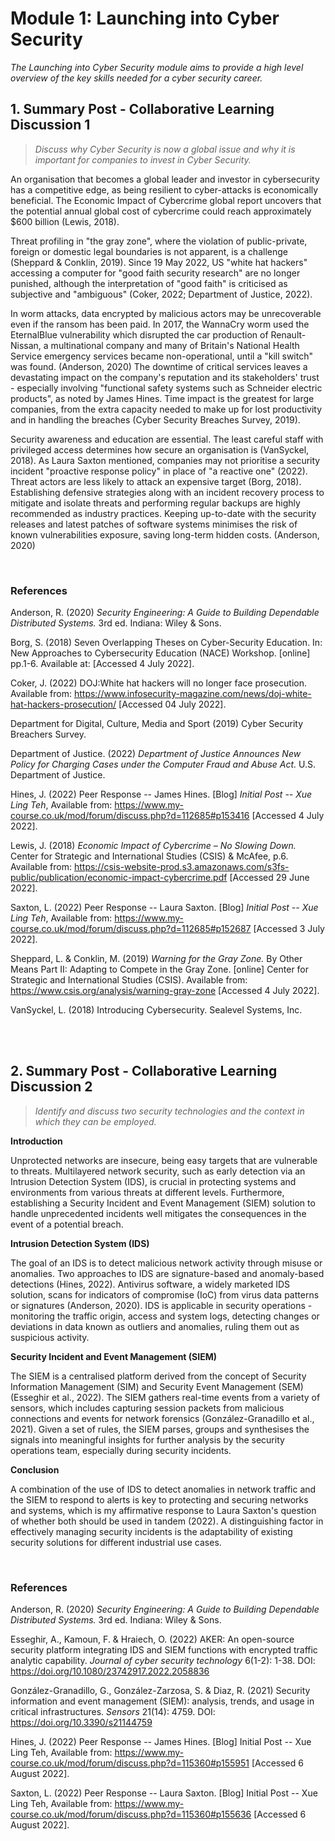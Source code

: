# Module 1: Launching into Cyber Security

*The Launching into Cyber Security module aims to provide a high level overview of the key skills needed for a cyber security career.*

## 1. Summary Post - Collaborative Learning Discussion 1

>*Discuss why Cyber Security is now a global issue and why it is important for companies to invest in Cyber Security.*

An organisation that becomes a global leader and investor in cybersecurity has a competitive edge, as being resilient to cyber-attacks is economically beneficial. The Economic Impact of Cybercrime global report uncovers that the potential annual global cost of cybercrime could reach approximately $600 billion (Lewis, 2018).

Threat profiling in "the gray zone", where the violation of public-private, foreign or domestic legal boundaries is not apparent, is a challenge (Sheppard & Conklin, 2019). Since 19 May 2022, US "white hat hackers" accessing a computer for "good faith security research" are no longer punished, although the interpretation of "good faith" is criticised as subjective and "ambiguous" (Coker, 2022; Department of Justice, 2022).

In worm attacks, data encrypted by malicious actors may be unrecoverable even if the ransom has been paid. In 2017, the WannaCry worm used the EternalBlue vulnerability which disrupted the car production of Renault-Nissan, a multinational company and many of Britain's National Health Service emergency services became non-operational, until a "kill switch" was found. (Anderson, 2020) The downtime of critical services leaves a devastating impact on the company's reputation and its stakeholders' trust - especially involving "functional safety systems such as Schneider electric products", as noted by James Hines. Time impact is the greatest for large companies, from the extra capacity needed to make up for lost productivity and in handling the breaches (Cyber Security Breaches Survey, 2019).

Security awareness and education are essential. The least careful staff with privileged access determines how secure an organisation is (VanSyckel, 2018). As Laura Saxton mentioned, companies may not prioritise a security incident "proactive response policy" in place of "a reactive one" (2022). Threat actors are less likely to attack an expensive target (Borg, 2018). Establishing defensive strategies along with an incident recovery process to mitigate and isolate threats and performing regular backups are highly recommended as industry practices. Keeping up-to-date with the security releases and latest patches of software systems minimises the risk of known vulnerabilities exposure, saving long-term hidden costs. (Anderson, 2020)

<br>

### **References**

Anderson, R. (2020) *Security Engineering: A Guide to Building Dependable Distributed Systems.* 3rd ed. Indiana: Wiley & Sons.

Borg, S. (2018) Seven Overlapping Theses on Cyber-Security Education. In: New Approaches to Cybersecurity Education (NACE) Workshop. [online] pp.1-6. Available at: [Accessed 4 July 2022].

Coker, J. (2022) DOJ:White hat hackers will no longer face prosecution. Available from: https://www.infosecurity-magazine.com/news/doj-white-hat-hackers-prosecution/ [Accessed 04 July 2022].

Department for Digital, Culture, Media and Sport (2019) Cyber Security Breachers Survey.

Department of Justice. (2022) *Department of Justice Announces New Policy for Charging Cases under the Computer Fraud and Abuse Act.* U.S. Department of Justice.

Hines, J. (2022) Peer Response -- James Hines. [Blog] *Initial Post -- Xue Ling Teh*, Available from: https://www.my-course.co.uk/mod/forum/discuss.php?d=112685#p153416 [Accessed 4 July 2022].

Lewis, J. (2018) *Economic Impact of Cybercrime – No Slowing Down.* Center for Strategic and International Studies (CSIS) & McAfee, p.6. Available from: https://csis-website-prod.s3.amazonaws.com/s3fs-public/publication/economic-impact-cybercrime.pdf [Accessed 29 June 2022].

Saxton, L. (2022) Peer Response -- Laura Saxton. [Blog] *Initial Post -- Xue Ling Teh*, Available from: https://www.my-course.co.uk/mod/forum/discuss.php?d=112685#p152687 [Accessed 3 July 2022].

Sheppard, L. & Conklin, M. (2019) *Warning for the Gray Zone.* By Other Means Part II: Adapting to Compete in the Gray Zone. [online] Center for Strategic and International Studies (CSIS). Available from: https://www.csis.org/analysis/warning-gray-zone [Accessed 4 July 2022].

VanSyckel, L. (2018) Introducing Cybersecurity. Sealevel Systems, Inc.

<br><br>

## 2. Summary Post - Collaborative Learning Discussion 2

>*Identify and discuss two security technologies and the context in which they can be employed.* 

**Introduction**

Unprotected networks are insecure, being easy targets that are vulnerable to threats. Multilayered network security, such as early detection via an Intrusion Detection System (IDS), is crucial in protecting systems and environments from various threats at different levels. Furthermore, establishing a Security Incident and Event Management (SIEM) solution to handle unprecedented incidents well mitigates the consequences in the event of a potential breach.

**Intrusion Detection System (IDS)**

The goal of an IDS is to detect malicious network activity through misuse or anomalies. Two approaches to IDS are signature-based and anomaly-based detections (Hines, 2022). Antivirus software, a widely marketed IDS solution, scans for indicators of compromise (IoC) from virus data patterns or signatures (Anderson, 2020). IDS is applicable in security operations - monitoring the traffic origin, access and system logs, detecting changes or deviations in data known as outliers and anomalies, ruling them out as suspicious activity.

**Security Incident and Event Management (SIEM)**

The SIEM is a centralised platform derived from the concept of Security Information Management (SIM) and Security Event Management (SEM) (Esseghir et al., 2022). The SIEM gathers real-time events from a variety of sensors, which includes capturing session packets from malicious connections and events for network forensics (González-Granadillo et al., 2021). Given a set of rules, the SIEM parses, groups and synthesises the signals into meaningful insights for further analysis by the security operations team, especially during security incidents.

**Conclusion**

A combination of the use of IDS to detect anomalies in network traffic and the SIEM to respond to alerts is key to protecting and securing networks and systems, which is my affirmative response to Laura Saxton's question of whether both should be used in tandem (2022). A distinguishing factor in effectively managing security incidents is the adaptability of existing security solutions for different industrial use cases.

<br>

### **References**
Anderson, R. (2020) *Security Engineering: A Guide to Building Dependable Distributed Systems.* 3rd ed. Indiana: Wiley & Sons.

Esseghir, A., Kamoun, F. & Hraiech, O. (2022) AKER: An open-source security platform integrating IDS and SIEM functions with encrypted traffic analytic capability. *Journal of cyber security technology* 6(1-2): 1-38. DOI: https://doi.org/10.1080/23742917.2022.2058836 

González-Granadillo, G., González-Zarzosa, S. & Diaz, R. (2021) Security information and event management (SIEM): analysis, trends, and usage in critical infrastructures. *Sensors* 21(14): 4759. DOI: https://doi.org/10.3390/s21144759

Hines, J. (2022) Peer Response -- James Hines. [Blog] Initial Post -- Xue Ling Teh, Available from: https://www.my-course.co.uk/mod/forum/discuss.php?d=115360#p155951 [Accessed 6 August 2022].

Saxton, L. (2022) Peer Response -- Laura Saxton. [Blog] Initial Post -- Xue Ling Teh, Available from: https://www.my-course.co.uk/mod/forum/discuss.php?d=115360#p155636 [Accessed 6 August 2022].